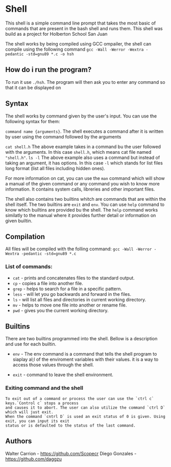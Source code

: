 # Shell
This shell is a simple command line prompt that takes the most basic of commands that are present
in the bash shell and runs them. This shell was build as a project for Holberton School San Juan

The shell works by being compiled using GCC ompailer, the shell can compile using the following command
`gcc -Wall -Werror -Wextra -pedantic -std=gnu89 *.c -o hsh`

## How do i run the program?
To run it use `./hsh`. The program will then ask you to enter any command so that it can be displayed on

## Syntax
The shell works by command given by the user's input. You can use the following syntax for them:

`command name {arguments}`.
The shell executes a command after it is written by user using the command followed by the arguments

`cat shell.h` The above example takes in a command bu the user followed with the arguments.
In this case `shell.h`, which means cat file named `"shell.h"`.
`ls -l` The above example also uses a command but instead of taking an argument, it has options. In this
case `-l` which stands for list files long format (list all files including hidden ones).

For more information on cat, you can use the `man` command which will show a manual of the given command
or any command you wish to know more information. It contains system calls, libreries and other important files.

The shell also contains two builtins whitch are commands that are within the shell itself. The two builtins are `exit`
and `env`. You can use `help` command to know which builtins are provided bu the shell. The `help` command works similatly
to the manual where it provides further detail or information on given builtin.

## Compilation
All files will be compiled with the folling command: `gcc -Wall -Werror -Wextra -pedantic -std=gnu89 *.c`

### List of commands:
 
- `cat` - prints and concatenates files to the standard output.
- `cp` - copies a file into another file.
- `grep` - helps to search for a file in a specific pattern.
- `less` - will let you go backwards and forward in the files.
- `ls` - will list all files and directories in current working directory.
- `mv` - helps to move one file into another or rename file.
- `pwd` - gives you the current working directory.

 ## Builtins
 There are two builtins programmed into the shell. Bellow is a description and use for each builtin.
 - `env` - The env command is a command that tells the shell program to siaplay al;l of the enviroment
			variables with their values. it is a way to access those values through the shell.
 
 - `exit` - command to leave the shell environment.

### Exiting command and the shell
	To exit out of a command or process the user can use the `ctrl c` keys.`Control c` stops a process
	and causes it to abort. The user can also utilize the command `ctrl D` which will just exit.
	When the command `cntrl D` is used an exit status of 0 is given. Using exit, you can input its exit
	status or is defaulted to the status of the last command. 

## Authors
Walter Carrion - https://github.com/Scopecr
Diego Gonzales - https://github.com/daggzu

